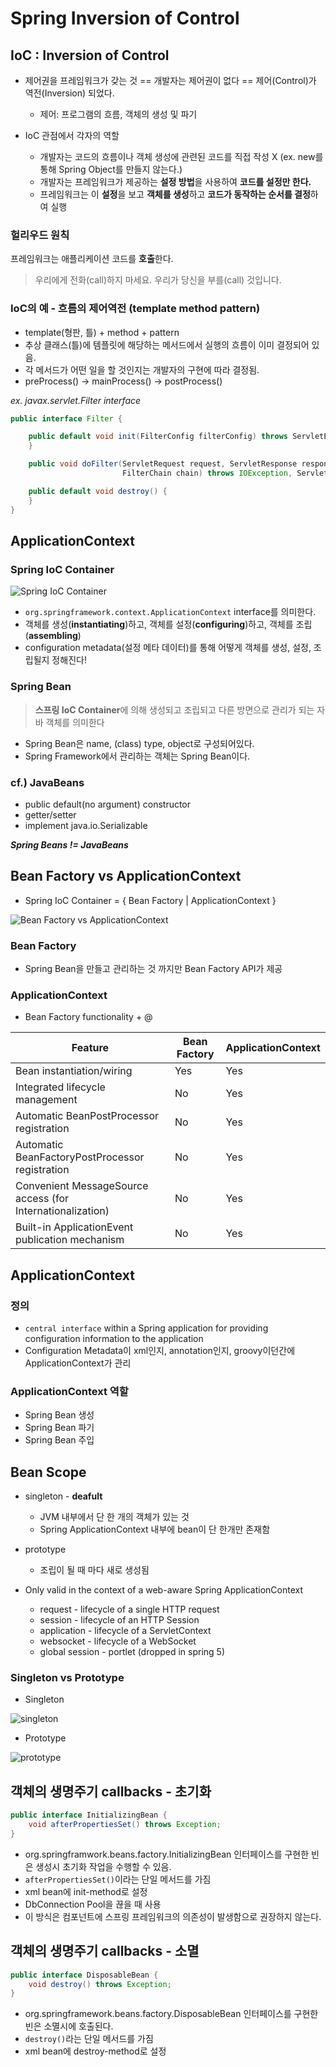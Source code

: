 # Spring Inversion of Control

## IoC : Inversion of Control

- 제어권을 프레임워크가 갖는 것 == 개발자는 제어권이 없다 == 제어(Control)가 역전(Inversion) 되었다.
    - 제어: 프로그램의 흐름, 객체의 생성 및 파기

- IoC 관점에서 각자의 역할
    - 개발자는 코드의 흐름이나 객체 생성에 관련된 코드를 직접 작성 X (ex. new를 통해 Spring Object를 만들지 않는다.)
    - 개발자는 프레임워크가 제공하는 **설정 방법**을 사용하여 **코드를 설정만 한다.**
    - 프레임워크는 이 **설정**을 보고 **객체를 생성**하고 **코드가 동작하는 순서를 결정**하여 실행

### 헐리우드 원칙

프레임워크는 애플리케이션 코드를 **호출**한다.

> 우리에게 전화(call)하지 마세요. 우리가 당신을 부를(call) 것입니다.

### IoC의 예 - 흐름의 제어역전 (template method pattern)

- template(형판, 틀) + method + pattern
- 추상 클래스(틀)에 템플릿에 해당하는 메서드에서 실행의 흐름이 이미 결정되어 있음.
- 각 메서드가 어떤 일을 할 것인지는 개발자의 구현에 따라 결정됨.
- preProcess() -> mainProcess() -> postProcess()

_ex. javax.servlet.Filter interface_

```java
public interface Filter {

    public default void init(FilterConfig filterConfig) throws ServletException {
    }

    public void doFilter(ServletRequest request, ServletResponse response,
                         FilterChain chain) throws IOException, ServletException;

    public default void destroy() {
    }
}
```

## ApplicationContext

### Spring IoC Container

![Spring IoC Container](../img/IoC_Container.png)

- `org.springframework.context.ApplicationContext` interface를 의미한다.
- 객체를 생성(**instantiating**)하고, 객체를 설정(**configuring**)하고, 객체를 조립(**assembling**)
- configuration metadata(설정 메타 데이터)를 통해 어떻게 객체를 생성, 설정, 조립될지 정해진다!

### Spring Bean

> **스프링 IoC Container**에 의해 생성되고 조립되고 다른 방면으로 관리가 되는 자바 객체를 의미한다

- Spring Bean은 name, (class) type, object로 구성되어있다.
- Spring Framework에서 관리하는 객체는 Spring Bean이다.

### cf.) JavaBeans

- public default(no argument) constructor
- getter/setter
- implement java.io.Serializable

_**Spring Beans != JavaBeans**_

## Bean Factory vs ApplicationContext

- Spring IoC Container = { Bean Factory | ApplicationContext }

![Bean Factory vs ApplicationContext](../img/Bean_Factory_vs_ApplicationContext.png)

### Bean Factory

- Spring Bean을 만들고 관리하는 것 까지만 Bean Factory API가 제공

### ApplicationContext

- Bean Factory functionality + @

| Feature                                                    | Bean Factory | ApplicationContext |
|------------------------------------------------------------|--------------|--------------------|
| Bean instantiation/wiring                                  | Yes          | Yes                |
| Integrated lifecycle management                            | No           | Yes                |
| Automatic BeanPostProcessor registration                   | No           | Yes                |
| Automatic BeanFactoryPostProcessor registration            | No           | Yes                |
| Convenient MessageSource access (for Internationalization) | No           | Yes                |
| Built-in ApplicationEvent publication mechanism            | No           | Yes                |

## ApplicationContext

### 정의

- `central interface` within a Spring application for providing configuration information to the application
- Configuration Metadata이 xml인지, annotation인지, groovy이던간에 ApplicationContext가 관리

### ApplicationContext 역할

- Spring Bean 생성
- Spring Bean 파기
- Spring Bean 주입

## Bean Scope

- singleton - **deafult**
    - JVM 내부에서 단 한 개의 객체가 있는 것
    - Spring ApplicationContext 내부에 bean이 단 한개만 존재함
- prototype
    - 조립이 될 때 마다 새로 생성됨

- Only valid in the context of a web-aware Spring ApplicationContext
    - request - lifecycle of a single HTTP request
    - session - lifecycle of an HTTP Session
    - application - lifecycle of a ServletContext
    - websocket - lifecycle of a WebSocket
    - global session - portlet (dropped in spring 5)

### Singleton vs Prototype

- Singleton

![singleton](../img/singleton.png)

- Prototype

![prototype](../img/prototype.png)

## 객체의 생명주기 callbacks - 초기화

```java
public interface InitializingBean {
    void afterPropertiesSet() throws Exception;
}
```

- org.springframwork.beans.factory.InitializingBean 인터페이스를 구현한 빈은 생성시 초기화 작업을 수행할 수 있음.
- `afterPropertiesSet()`이라는 단일 메서드를 가짐
- xml bean에 init-method로 설정
- DbConnection Pool을 끊을 때 사용
- 이 방식은 컴포넌트에 스프링 프레임워크의 의존성이 발생함으로 권장하지 않는다.

## 객체의 생명주기 callbacks - 소멸

```java
public interface DisposableBean {
    void destroy() throws Exception;
}
```
- org.springframework.beans.factory.DisposableBean 인터페이스를 구현한 빈은 소멸시에 호출된다.
- `destroy()`라는 단일 메서드를 가짐
- xml bean에 destroy-method로 설정


